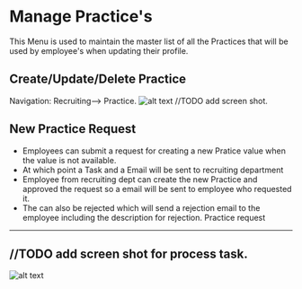 Manage Practice's
===========

This Menu is used to maintain the master list of all the Practices that will be used by employee's when updating their profile.

Create/Update/Delete Practice
----
Navigation: Recruiting--> Practice.
![alt text](../../images/recruiting/create-update-delete-practice.png "Practice")
//TODO add screen shot.

New Practice Request
----
 - Employees can submit a request for creating a new Pratice value when the value is not available.
 - At which point a Task and a Email will be sent to recruiting department
 - Employee from recruiting dept can create the new Practice and approved the request so a email will be sent to employee who requested it.
 - The can also be rejected which will send a rejection email to the employee including the description for rejection.
Practice request
----

//TODO add screen shot for process task.
----
![alt text](../../images/recruiting/new-practice-process-request-profile.png "Practice")
